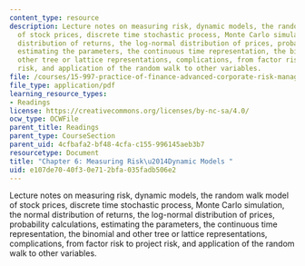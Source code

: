 ```yaml
---
content_type: resource
description: Lecture notes on measuring risk, dynamic models, the random walk model
  of stock prices, discrete time stochastic process, Monte Carlo simulation, the normal
  distribution of returns, the log-normal distribution of prices, probability calculations,
  estimating the parameters, the continuous time representation, the binomial and
  other tree or lattice representations, complications, from factor risk to project
  risk, and application of the random walk to other variables.
file: /courses/15-997-practice-of-finance-advanced-corporate-risk-management-spring-2009/e107de7040f30e712bfa035fadb506e2_MIT15_997s09_read06_ch06.pdf
file_type: application/pdf
learning_resource_types:
- Readings
license: https://creativecommons.org/licenses/by-nc-sa/4.0/
ocw_type: OCWFile
parent_title: Readings
parent_type: CourseSection
parent_uid: 4cfbafa2-bf48-4cfa-c155-996145aeb3b7
resourcetype: Document
title: "Chapter 6: Measuring Risk\u2014Dynamic Models "
uid: e107de70-40f3-0e71-2bfa-035fadb506e2
---
```

Lecture notes on measuring risk, dynamic models, the random walk model of stock prices, discrete time stochastic process, Monte Carlo simulation, the normal distribution of returns, the log-normal distribution of prices, probability calculations, estimating the parameters, the continuous time representation, the binomial and other tree or lattice representations, complications, from factor risk to project risk, and application of the random walk to other variables.